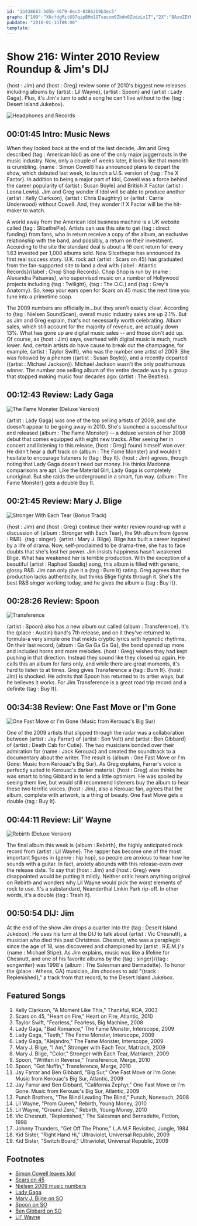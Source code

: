 ```yaml
---
id: "1b438683-3d5b-46f9-8ec3-03862b9b3ec5"
graph: {"109":"X6cfdgMit697qipBHm1GTsecom0Zbdm0ZbdzLx1T","2X":"BAxoZEYPvfEYPvfRz7L5EYPvfls1i5BI0z5EYPvfBI0z5ls1i5BI0z5Rz7L5BAxoZBI0z5BI0z5lXuEoBI0z5YMdsIBI0z5qFSZgYMdsIqFSZglXuEoqFSZgYMdsImimgABJCsEv549mBCfHUBJCsEBCfHUv549mnsndNv549mLntDJv549mnsndNyaLjV7jAA1yaLjVM7ZQtyaLjVVr0uSyaLjVmimgAr7yyADuuxvmimgAJGFtkmimgA","L7":"PZDQPackW497qipPZDQP97qipBHm1G97qipX6cfd","1BE":"NQRu5S2S5QBMj9xNQRu5BHm1GgMit697qipX6cfd","1LQ":"WeWt5c8V6n4xi7Xc8V6nKkGA3WeWt5BKHqaKkGA3TLf0CWeWt597qipBHm1G97qipX6cfd","21N":"BHVaivv6wKBQsAMvv6wK","2CU":"BCIZtYy5JbYy5JbzLx1TYy5JblQ2Cd2l4gxYy5JbLCVn1Yy5Jb4srM4BCIZt4srM4lQ2CdBCIZtlQ2Cd"}
pubdate: "2010-01-15T00:00"
template: 
---
```






# Show 216: Winter 2010 Review Roundup & Jim's DIJ

{host : Jim} and {host : Greg} review some of 2010's biggest new releases including albums by {artist : Lil Wayne}, {artist : Spoon} and {artist : Lady Gaga}. Plus, it's Jim's turn to add a song he can't live without to the {tag : Desert Island Jukebox}.

![Headphones and Records](https://static.soundopinions.org/images/2007/fallroundup.jpg)



## 00:01:45 Intro: Music News

When they looked back at the end of the last decade, Jim and Greg described {tag : American Idol} as one of the only major juggernauts in the music industry. Now, only a couple of weeks later, it looks like that monolith is crumbling. {name : Simon Cowell} has announced plans to depart the show, which debuted last week, to launch a U.S. version of {tag : The X Factor}. In addition to being a major part of Idol, Cowell was a force behind the career popularity of {artist : Susan Boyle} and British X Factor {artist : Leona Lewis}. Jim and Greg wonder if Idol will be able to produce another {artist : Kelly Clarkson}, {artist : Chris Daughtry} or {artist : Carrie Underwood} without Cowell. And, they wonder if X Factor will be the hit-maker to watch.

A world away from the American Idol business machine is a UK website called {tag : SlicethePie}. Artists can use this site to get {tag : direct funding} from fans, who in return receive a copy of the album, an exclusive relationship with the band, and possibly, a return on their investment. According to the site the standard deal is about a 16 cent return for every 1.63 invested per 1,000 albums sold. Now Slicethepie has announced its first real success story. U.K. rock act {artist : Scars on 45} has graduated from the fan-supported site to land a deal with {label : Atlantic Records}/{label : Chop Shop Records}. Chop Shop is run by {name : Alexandra Patsavas}, who supervised music on a number of Hollywood projects including {tag : Twilight}, {tag : The O.C.} and {tag : Grey's Anatomy}. So, keep your ears open for Scars on 45 music the next time you tune into a primetime soap.

The 2009 numbers are officially in...but they aren't exactly clear. According to {tag : Nielsen SoundScan}, overall music industry sales are up 2.1%. But as Jim and Greg explain, that's not necessarily worth celebrating. Album sales, which still account for the majority of revenue, are actually down 13%. What has gone up are digital music sales -- and those don't add up. Of course, as {host : Jim} says, overhead with digital music is much, much lower. And, certain artists do have cause to break out the champagne, for example, {artist : Taylor Swift}, who was the number one artist of 2009. She was followed by a phenom ({artist : Susan Boyle}), and a recently departed ({artist : Michael Jackson}). Michael Jackson wasn't the only posthumous winner. The number one selling album of the entire decade was by a group that stopped making music four decades ago: {artist : The Beatles}.



## 00:12:43 Review: Lady Gaga

![The Fame Monster (Deluxe Version)](https://static.soundopinions.org/assets/216/L70.jpg)

{artist : Lady Gaga} was one of the top selling artists of 2009, and she doesn't appear to be going away in 2010. She's launched a successful tour and released {album : The Fame Monster} -- a deluxe version of her 2008 debut that comes equipped with eight new tracks. After seeing her in concert and listening to this release, {host : Greg} found himself won over. He didn't hear a duff track on {album : The Fame Monster} and wouldn't hesitate to encourage listeners to {tag : Buy It}. {host : Jim} agrees, though noting that Lady Gaga doesn't need our money. He thinks Madonna comparisons are apt. Like the Material Girl, Lady Gaga is completely unoriginal. But she raids the underground in a smart, fun way. {album : The Fame Monster} gets a double Buy It.



## 00:21:45 Review: Mary J. Blige

![Stronger With Each Tear (Bonus Track)](https://static.soundopinions.org/assets/216/1090.jpg)

{host : Jim} and {host : Greg} continue their winter review round-up with a discussion of {album : Stronger with Each Tear}, the 9th album from {genre : R&B}  {tag : singer}  {artist : Mary J. Blige}. Blige has built a career inspired by a life of drama. Now, self-proclaimed to be drama-free, she has to face doubts that she's lost her power. Jim insists happiness hasn't weakened Blige. What has weakened her is terrible production. With the exception of a beautiful {artist : Raphael Saadiq} song, this album is filled with generic, glossy R&B. Jim can only give it a {tag : Burn It} rating. Greg agrees that the production lacks authenticity, but thinks Blige fights through it. She's the best R&B singer working today, and he gives the album a {tag : Buy It}.



## 00:28:26 Review: Spoon

![Transference](https://static.soundopinions.org/assets/216/1BE0.jpg)

{artist : Spoon} also has a new album out called {album : Transference}. It's the {place : Austin} band's 7th release, and on it they've returned to formula-a very simple one that melds cryptic lyrics with hypnotic rhythms. On their last record, {album : Ga Ga Ga Ga Ga}, the band opened up more and included horns and more melodies. {host : Greg} wishes they had kept pushing in that direction. Instead they sound like they closed up again. He calls this an album for fans only, and while there are great moments, it's hard to listen to at times. Greg gives Transference a {tag : Burn It}. {host : Jim} is shocked. He admits that Spoon has returned to its artier ways, but he believes it works. For Jim Transference is a great road trip record and a definite {tag : Buy It}.



## 00:34:38 Review: One Fast Move or I'm Gone

![One Fast Move or I'm Gone (Music from Kerouac's Big Sur)](https://static.soundopinions.org/assets/216/1LQ0.jpg)

One of the 2009 artists that slipped through the radar was a collaboration between {artist : Jay Farrar} of {artist : Son Volt} and {artist : Ben Gibbard} of {artist : Death Cab for Cutie}. The two musicians bonded over their admiration for {name : Jack Kerouac} and created the soundtrack to a documentary about the writer. The result is {album : One Fast Move or I'm Gone: Music from Kerouac's Big Sur}. As Greg explains, Farrar's voice is perfectly suited to Kerouac's darker material. {host : Greg} also thinks he was smart to bring Gibbard in to lend a little optimism. He was spoiled by seeing them live, but would still recommend listeners buy the album to hear these two terrific voices. {host : Jim}, also a Kerouac fan, agrees that the album, complete with artwork, is a thing of beauty. One Fast Move gets a double {tag : Buy It}.



## 00:44:11 Review: Lil' Wayne

![Rebirth (Deluxe Version)](https://static.soundopinions.org/assets/216/21N0.jpg)

The final album this week is {album : Rebirth}, the highly anticipated rock record from {artist : Lil Wayne}. The rapper has become one of the most important figures in {genre : hip hop}, so people are anxious to hear how he sounds with a guitar. In fact, anxiety abounds with this release-even over the release date. To say that {host : Jim} and {host : Greg} were disappointed would be putting it mildly. Neither critic hears anything original on Rebirth and wonders why Lil Wayne would pick the worst elements of rock to use. It's a substandard, Neanderthal Linkin Park rip-off. In other words, it's a double {tag : Trash It}.



## 00:50:54 DIJ: Jim

At the end of the show Jim drops a quarter into the {tag : Desert Island Jukebox}. He uses his turn at the DIJ to talk about {artist : Vic Chesnutt}, a musician who died this past Christmas. Chesnutt, who was a paraplegic since the age of 18, was discovered and championed by {artist : R.E.M.}'s {name : Michael Stipe}. As Jim explains, music was like a lifeline for Chesnutt, and one of his favorite albums by the {tag : singer}/{tag : songwriter} was 1998's {album : The Salesman and Bernadette}. To honor the {place : Athens, GA} musician, Jim chooses to add "{track : Replenished}," a track from that record, to the Desert Island Jukebox.



## Featured Songs

1. Kelly Clarkson, "A Moment Like This," Thankful, RCA, 2003
2. Scars on 45, "Heart on Fire," Heart on Fire, Atlantic, 2010
3. Taylor Swift, "Fearless," Fearless, Big Machine, 2008
4. Lady Gaga, "Bad Romance," The Fame Monster, Interscope, 2009
5. Lady Gaga, "Teeth," The Fame Monster, Interscope, 2009
6. Lady Gaga, "Alejandro," The Fame Monster, Interscope, 2009
7. Mary J. Blige, "I Am," Stronger with Each Tear, Matriach, 2009
8. Mary J. Blige, "Color," Stronger with Each Tear, Matriarch, 2009
9. Spoon, "Written in Reverse," Transference, Merge, 2010
10. Spoon, "Got Nuffin," Transference, Merge, 2010
11. Jay Farrar and Ben Gibbard, "Big Sur," One Fast Move or I'm Gone: Music from Kerouac's Big Sur, Atlantic, 2009
12. Jay Farrar and Ben Gibbard, "California Zephyr," One Fast Move or I'm Gone: Music from Kerouac's Big Sur, Atlantic, 2009
13. Punch Brothers, "The Blind Leading The Blind," Punch, Nonesuch, 2008
14. Lil Wayne, "Prom Queen," Rebirth, Young Money, 2010
15. Lil Wayne, "Ground Zero," Rebirth, Young Money, 2010
16. Vic Chesnutt, "Replenished," The Salesman and Bernadette, Fiction, 1998
17. Johnny Thunders, "Get Off The Phone," L.A.M.F Revisited, Jungle, 1984
18. Kid Sister, "Right Hand Hi," Ultraviolet, Universal Republic, 2009
19. Kid Sister, "Switch Board," Ultraviolet, Universal Republic, 2009



## Footnotes

- [Simon Cowell leaves Idol](http://www.cnn.com/2010/SHOWBIZ/TV/01/11/cowell.leaving.idol/)
- [Scars on 45](http://www.scarson45.com/)
- [Nielsen 2009 music numbers](http://www.nielsen.com/content/dam/corporate/us/en/newswire/uploads/2010/01/Nielsen-Music-2009-Year-End-Press-Release.pdf)
- [Lady Gaga](http://www.ladygaga.com/)
- [Mary J. Blige on SO](/show/477/#maryjblige)
- [Spoon on SO](/show/476/#spoon)
- [Ben Gibbard on SO](/show/131/#bengibbard)
- [Lil' Wayne](http://www.youngmoney.com/)